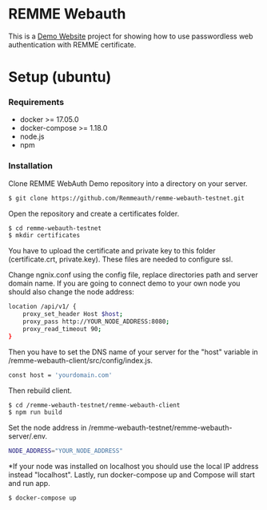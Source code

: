 # REMME Webauth

This is a [Demo Website](https://webauth-testnet.remme.io/) project for showing how to use passwordless web authentication with REMME certificate.

# Setup (ubuntu)
### Requirements
- docker >= 17.05.0
- docker-compose >= 1.18.0
- node.js
- npm

### Installation
Clone REMME WebAuth Demo repository into a directory on your server.

```sh
$ git clone https://github.com/Remmeauth/remme-webauth-testnet.git
```

Open the repository and create a certificates folder.
```sh
$ cd remme-webauth-testnet
$ mkdir certificates
```
You have to upload the certificate and private key to this folder (certificate.crt, private.key). These files are needed to configure ssl.

Change ngnix.conf using the config file, replace directories path and server domain name. If you are going to connect demo to your own node you should also change the node address:
```sh
location /api/v1/ {
    proxy_set_header Host $host;
    proxy_pass http://YOUR_NODE_ADDRESS:8080;
    proxy_read_timeout 90;
}
```
Then you have to set the DNS name of your server for the "host" variable in /remme-webauth-client/src/config/index.js.

```sh
const host = 'yourdomain.com'
```
Then rebuild client.

```sh
$ cd /remme-webauth-testnet/remme-webauth-client
$ npm run build
```
Set the node address in /remme-webauth-testnet/remme-webauth-server/.env.
```sh
NODE_ADDRESS="YOUR_NODE_ADDRESS"
```
*If your node was installed on localhost you should use the local IP address instead "localhost".
Lastly, run docker-compose up and Compose will start and run app.
```sh
$ docker-compose up
```

